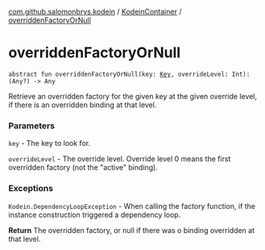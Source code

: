 [com.github.salomonbrys.kodein](../index.md) / [KodeinContainer](index.md) / [overriddenFactoryOrNull](.)

# overriddenFactoryOrNull

`abstract fun overriddenFactoryOrNull(key: `[`Key`](../-kodein/-key/index.md)`, overrideLevel: Int): (Any?) -> Any`

Retrieve an overridden factory for the given key at the given override level, if there is an overridden binding at that level.

### Parameters

`key` - The key to look for.

`overrideLevel` - The override level.
    Override level 0 means the first overridden factory (not the "active" binding).

### Exceptions

`Kodein.DependencyLoopException` - When calling the factory function, if the instance construction triggered a dependency loop.

**Return**
The overridden factory, or null if there was o binding overridden at that level.

